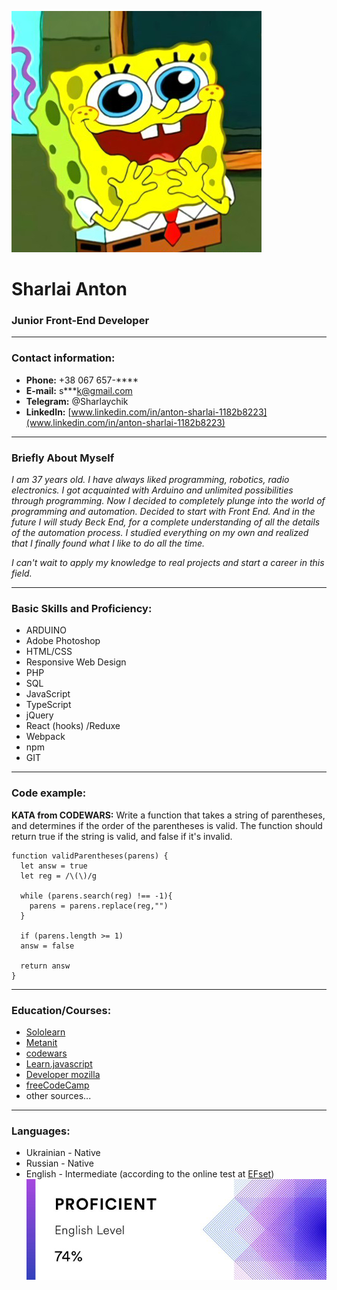 ![](GubkaBob.jpg)
# Sharlai Anton #
### Junior Front-End Developer

---
### Contact information:
* **Phone:** +38 067 657-****
* **E-mail:** s\*\*\*k@gmail.com
* **Telegram:** @Sharlaychik
* **LinkedIn:** [www.linkedin.com/in/anton-sharlai-1182b8223](www.linkedin.com/in/anton-sharlai-1182b8223)

---
### Briefly About Myself #
_I am 37 years old. I have always liked programming, robotics, radio electronics. I got acquainted with Arduino and unlimited possibilities through programming. Now I decided to completely plunge into the world of programming and automation. Decided to start with Front End. And in the future I will study Beck End, for a complete understanding of all the details of the automation process. I studied everything on my own and realized that I finally found what I like to do all the time._

_I can't wait to apply my knowledge to real projects and start a career in this field._

---
### Basic Skills and Proficiency:
  * ARDUINO
  * Adobe Photoshop
  * HTML/CSS
  * Responsive Web Design
  * PHP
  * SQL
  * JavaScript
  * TypeScript
  * jQuery
  * React (hooks) /Reduxe
  * Webpack
  * npm
  * GIT

---
### Code example:
**KATA from CODEWARS:** Write a function that takes a string of parentheses, and determines if the order of the parentheses is valid. The function should return true if the string is valid, and false if it's invalid.

```
function validParentheses(parens) {
  let answ = true
  let reg = /\(\)/g
  
  while (parens.search(reg) !== -1){
    parens = parens.replace(reg,"")
  }
  
  if (parens.length >= 1)
  answ = false
    
  return answ
}
```

---
### Education/Courses:
  * [Sololearn](https://www.sololearn.com/profile/22830185)
  * [Metanit](metanit.com)
  * [codewars](https://www.codewars.com/users/sharlaychik)
  * [Learn.javascript](learn.javascript.ru)
  * [Developer mozilla](developer.mozilla.org)
  * [freeCodeCamp](freecodecamp.org)
  * other sources...

  ---
### Languages:
  * Ukrainian - Native
  * Russian - Native
  * English - Intermediate (according to the online test at [EFset](www.efset.org)\)
![](engLevel.jpg)